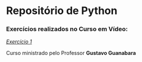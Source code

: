 # Repositório de Python
### Exercícios realizados no **Curso em Vídeo**:

[_Exercício 1_](https://github.com/luamdrs/Exercicios_Python/blob/main/Exercicio_01.py)

Curso ministrado pelo Professor **Gustavo Guanabara**